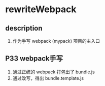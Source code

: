 # rewriteWebpack

## description
1. 作为手写 webpack (mypack) 项目的主入口

## P33 webpack手写
1. 通过正统的 webpack 打包出了 bundle.js
2. 通过改写，得出 bundle.template.js

